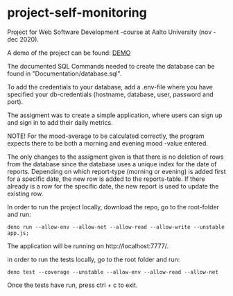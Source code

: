 # project-self-monitoring
Project for Web Software Development -course at Aalto University (nov - dec 2020).

A demo of the project can be found: [DEMO](https://wsd-self-monitoring.herokuapp.com/)

The documented SQL Commands needed to create the database can be found in "Documentation/database.sql".

To add the credentials to your database, add a .env-file where you have specified your db-credentials (hostname, database, user, password and port).

The assigment was to create a simple application, where users can sign up and sign in to add their daily metrics.

NOTE! For the mood-average to be calculated correctly, the program expects there to be both a morning and evening mood -value entered.

The only changes to the assigment given is that there is no deletion of rows from the database since the database uses a unique index for the date of reports. Depending on which report-type (morning or evening) is added first for a specific date, the new row is added to the reports-table. If there already is a row for the specific date, the new report is used to update the existing row.

In order to run the project locally, download the repo, go to the root-folder and run:
```
deno run --allow-env --allow-net --allow-read --allow-write --unstable app.js;
```
The application will be running on http://localhost:7777/.

in order to run the tests locally, go to the root folder and run:
```
deno test --coverage --unstable --allow-env --allow-read --allow-net
```
Once the tests have run, press ctrl + c to exit.